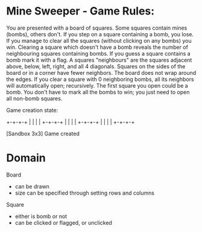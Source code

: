 # Mine Sweeper - Game Rules:

You are presented with a board of squares. Some squares contain mines (bombs), others don't. If you step
on a square containing a bomb, you lose. If you manage to clear all the squares (without clicking on any
bombs) you win.
Clearing a square which doesn't have a bomb reveals the number of neighbouring squares containing bombs.
If you guess a square contains a bomb mark it with a flag.
A squares "neighbours" are the squares adjacent above, below, left, right, and all 4 diagonals. Squares on the
sides of the board or in a corner have fewer neighbors. The board does not wrap around the edges. If you
clear a square with 0 neighboring bombs, all its neighbors will automatically open; recursively.
The first square you open could be a bomb.
You don't have to mark all the bombs to win; you just need to open all non-bomb squares.

Game creation state:

+-+-+-+
| | | |
+-+-+-+
| | | |
+-+-+-+
| | | |
+-+-+-+

[Sandbox 3x3] Game created

# Domain

Board

- can be drawn
- size can be specified through setting rows and columns

Square

- either is bomb or not
- can be clicked or flagged, or unclicked
